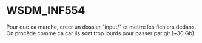 # WSDM_INF554

Pour que ca marche, creer un dossier "input/" et mettre les fichiers dedans. On procède comme ca car ils sont trop lourds pour passer par git (~30 Gb)

